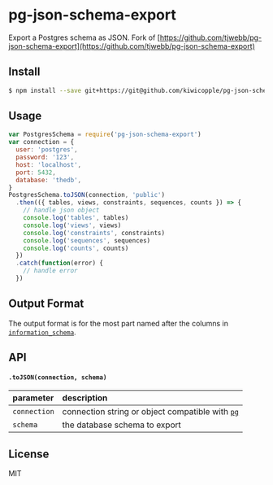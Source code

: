 # pg-json-schema-export

Export a Postgres schema as JSON. 
Fork of [https://github.com/tjwebb/pg-json-schema-export](https://github.com/tjwebb/pg-json-schema-export)

## Install

```sh
$ npm install --save git+https://git@github.com/kiwicopple/pg-json-schema-export.git
```

## Usage

```js
var PostgresSchema = require('pg-json-schema-export')
var connection = {
  user: 'postgres',
  password: '123',
  host: 'localhost',
  port: 5432,
  database: 'thedb',
}
PostgresSchema.toJSON(connection, 'public')
  .then(({ tables, views, constraints, sequences, counts }) => {
    // handle json object
    console.log('tables', tables)
    console.log('views', views)
    console.log('constraints', constraints)
    console.log('sequences', sequences)
    console.log('counts', counts)
  })
  .catch(function(error) {
    // handle error
  })
```

## Output Format

The output format is for the most part named after the columns in [`information_schema`](http://www.postgresql.org/docs/9.3/static/information-schema.html).

## API

#### `.toJSON(connection, schema)`

| parameter    | description                                                                                 |
| :----------- | :------------------------------------------------------------------------------------------ |
| `connection` | connection string or object compatible with [`pg`](https://github.com/brianc/node-postgres) |
| `schema`     | the database schema to export                                                               |

## License

MIT
